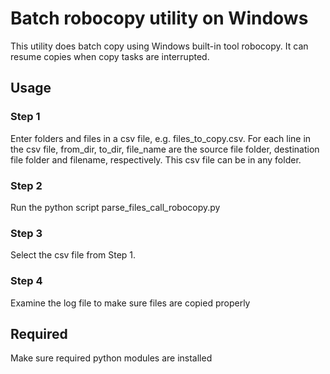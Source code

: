 # Batch robocopy utility on Windows

This utility does batch copy using Windows built-in tool robocopy. It can resume copies when copy tasks are interrupted.

## Usage

### Step 1

Enter folders and files in a csv file, e.g. files_to_copy.csv. For each line in the csv file, from_dir, to_dir, file_name are the source file folder, destination file folder and filename, respectively. This csv file can be in any folder.

### Step 2

Run the python script parse_files_call_robocopy.py

### Step 3

Select the csv file from Step 1.

### Step 4

Examine the log file to make sure files are copied properly

## Required

Make sure required python modules are installed
